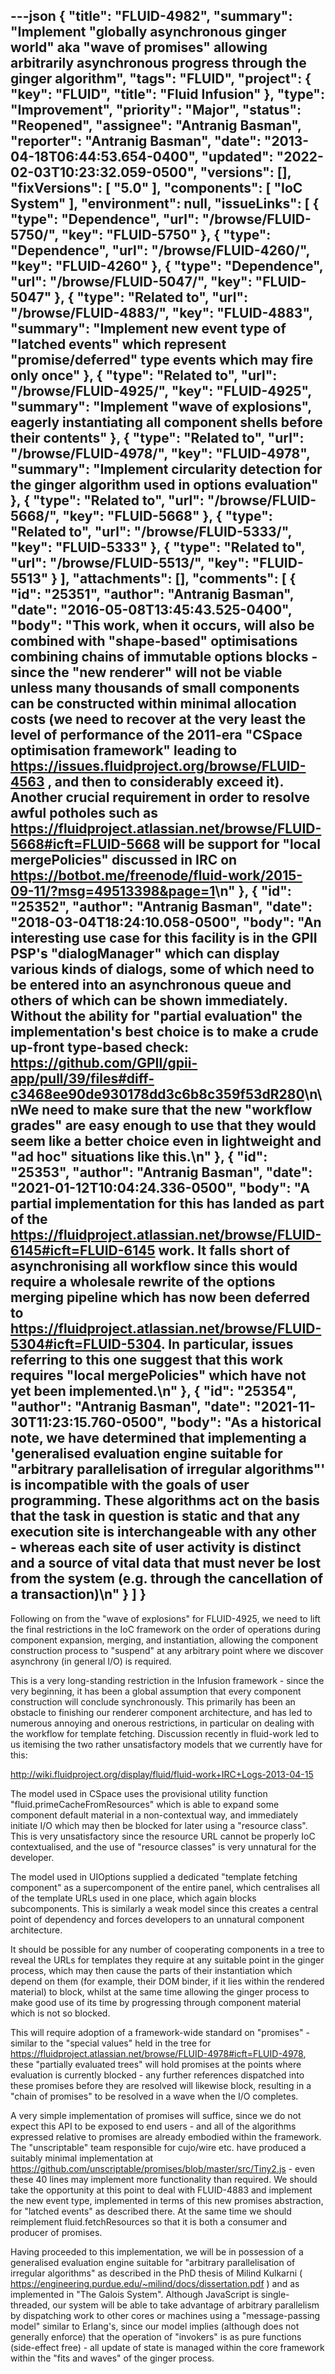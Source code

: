 ---json
{
  "title": "FLUID-4982",
  "summary": "Implement \"globally asynchronous ginger world\" aka \"wave of promises\" allowing arbitrarily asynchronous progress through the ginger algorithm",
  "tags": "FLUID",
  "project": {
    "key": "FLUID",
    "title": "Fluid Infusion"
  },
  "type": "Improvement",
  "priority": "Major",
  "status": "Reopened",
  "assignee": "Antranig Basman",
  "reporter": "Antranig Basman",
  "date": "2013-04-18T06:44:53.654-0400",
  "updated": "2022-02-03T10:23:32.059-0500",
  "versions": [],
  "fixVersions": [
    "5.0"
  ],
  "components": [
    "IoC System"
  ],
  "environment": null,
  "issueLinks": [
    {
      "type": "Dependence",
      "url": "/browse/FLUID-5750/",
      "key": "FLUID-5750"
    },
    {
      "type": "Dependence",
      "url": "/browse/FLUID-4260/",
      "key": "FLUID-4260"
    },
    {
      "type": "Dependence",
      "url": "/browse/FLUID-5047/",
      "key": "FLUID-5047"
    },
    {
      "type": "Related to",
      "url": "/browse/FLUID-4883/",
      "key": "FLUID-4883",
      "summary": "Implement new event type of \"latched events\" which represent \"promise/deferred\" type events which may fire only once"
    },
    {
      "type": "Related to",
      "url": "/browse/FLUID-4925/",
      "key": "FLUID-4925",
      "summary": "Implement \"wave of explosions\", eagerly instantiating all component shells before their contents"
    },
    {
      "type": "Related to",
      "url": "/browse/FLUID-4978/",
      "key": "FLUID-4978",
      "summary": "Implement circularity detection for the ginger algorithm used in options evaluation"
    },
    {
      "type": "Related to",
      "url": "/browse/FLUID-5668/",
      "key": "FLUID-5668"
    },
    {
      "type": "Related to",
      "url": "/browse/FLUID-5333/",
      "key": "FLUID-5333"
    },
    {
      "type": "Related to",
      "url": "/browse/FLUID-5513/",
      "key": "FLUID-5513"
    }
  ],
  "attachments": [],
  "comments": [
    {
      "id": "25351",
      "author": "Antranig Basman",
      "date": "2016-05-08T13:45:43.525-0400",
      "body": "This work, when it occurs, will also be combined with \"shape-based\" optimisations combining chains of immutable options blocks - since the \"new renderer\" will not be viable unless many thousands of small components can be constructed within minimal allocation costs (we need to recover at the very least the level of performance of the 2011-era \"CSpace optimisation framework\" leading to <https://issues.fluidproject.org/browse/FLUID-4563> , and then to considerably exceed it). Another crucial requirement in order to resolve awful potholes such as <https://fluidproject.atlassian.net/browse/FLUID-5668#icft=FLUID-5668> will be support for \"local mergePolicies\" discussed in IRC on <https://botbot.me/freenode/fluid-work/2015-09-11/?msg=49513398&page=1>\n"
    },
    {
      "id": "25352",
      "author": "Antranig Basman",
      "date": "2018-03-04T18:24:10.058-0500",
      "body": "An interesting use case for this facility is in the GPII PSP's \"dialogManager\" which can display various kinds of dialogs, some of which need to be entered into an asynchronous queue and others of which can be shown immediately. Without the ability for \"partial evaluation\" the implementation's best choice is to make a crude up-front type-based check: <https://github.com/GPII/gpii-app/pull/39/files#diff-c3468ee90de930178dd3c6b8c359f53dR280>\n\nWe need to make sure that the new \"workflow grades\" are easy enough to use that they would seem like a better choice even in lightweight and \"ad hoc\" situations like this.\n"
    },
    {
      "id": "25353",
      "author": "Antranig Basman",
      "date": "2021-01-12T10:04:24.336-0500",
      "body": "A partial implementation for this has landed as part of the <https://fluidproject.atlassian.net/browse/FLUID-6145#icft=FLUID-6145> work. It falls short of asynchronising all workflow since this would require a wholesale rewrite of the options merging pipeline which has now been deferred to <https://fluidproject.atlassian.net/browse/FLUID-5304#icft=FLUID-5304>. In particular, issues referring to this one suggest that this work requires \"local mergePolicies\" which have not yet been implemented.\n"
    },
    {
      "id": "25354",
      "author": "Antranig Basman",
      "date": "2021-11-30T11:23:15.760-0500",
      "body": "As a historical note, we have determined that implementing a 'generalised evaluation engine suitable for \"arbitrary parallelisation of irregular algorithms\"' is incompatible with the goals of user programming. These algorithms act on the basis that the task in question is static and that any execution site is interchangeable with any other - whereas each site of user activity is distinct and a source of vital data that must never be lost from the system (e.g. through the cancellation of a transaction)\n"
    }
  ]
}
---
Following on from the "wave of explosions" for FLUID-4925, we need to lift the final restrictions in the IoC framework on the order of operations during component expansion, merging, and instantiation, allowing the component construction process to "suspend" at any arbitrary point where we discover asynchrony (in general I/O) is required.

This is a very long-standing restriction in the Infusion framework - since the very beginning, it has been a global assumption that every component construction will conclude synchronously. This primarily has been an obstacle to finishing our renderer component architecture, and has led to numerous annoying and onerous restrictions, in particular on dealing with the workflow for template fetching. Discussion recently in fluid-work led to us itemising the two rather unsatisfactory models that we currently have for this:

<http://wiki.fluidproject.org/display/fluid/fluid-work+IRC+Logs-2013-04-15>

The model used in CSpace uses the provisional utility function "fluid.primeCacheFromResources" which is able to expand some component default material in a non-contextual way, and immediately initiate I/O which may then be blocked for later using a "resource class". This is very unsatisfactory since the resource URL cannot be properly IoC contextualised, and the use of "resource classes" is very unnatural for the developer.

The model used in UIOptions supplied a dedicated "template fetching component" as a supercomponent of the entire panel, which centralises all of the template URLs used in one place, which again blocks subcomponents. This is similarly a weak model since this creates a central point of dependency and forces developers to an unnatural component architecture.

It should be possible for any number of cooperating components in a tree to reveal the URLs for templates they require at any suitable point in the ginger process, which may then cause the parts of their instantiation which depend on them (for example, their DOM binder, if it lies within the rendered material) to block, whilst at the same time allowing the ginger process to make good use of its time by progressing through component material which is not so blocked.

This will require adoption of a framework-wide standard on "promises" - similar to the "special values" held in the tree for <https://fluidproject.atlassian.net/browse/FLUID-4978#icft=FLUID-4978>, these "partially evaluated trees" will hold promises at the points where evaluation is currently blocked - any further references dispatched into these promises before they are resolved will likewise block, resulting in a "chain of promises" to be resolved in a wave when the I/O completes.

A very simple implementation of promises will suffice, since we do not expect this API to be exposed to end users - and all of the algorithms expressed relative to promises are already embodied within the framework. The "unscriptable" team responsible for cujo/wire etc. have produced a suitably minimal implementation at <https://github.com/unscriptable/promises/blob/master/src/Tiny2.js> - even these 40 lines may implement more functionality than required. We should take the opportunity at this point to deal with FLUID-4883 and implement the new event type, implemented in terms of this new promises abstraction, for "latched events" as described there. At the same time we should reimplement fluid.fetchResources so that it is both a consumer and producer of promises.

Having proceeded to this implementation, we will be in possession of a generalised evaluation engine suitable for "arbitrary parallelisation of irregular algorithms" as described in the PhD thesis of Milind Kulkarni ( <https://engineering.purdue.edu/~milind/docs/dissertation.pdf> ) and as implemented in "The Galois System". Although JavaScript is single-threaded, our system will be able to take advantage of arbitrary parallelism by dispatching work to other cores or machines using a "message-passing model" similar to Erlang's, since our model implies (although does not generally enforce) that the operation of "invokers" is as pure functions (side-effect free) - all update of state is managed within the core framework within the "fits and waves" of the ginger process.

        